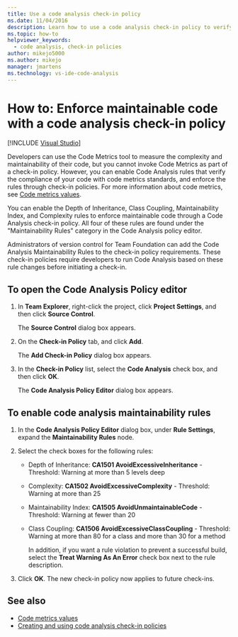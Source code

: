 ```yaml
---
title: Use a code analysis check-in policy
ms.date: 11/04/2016
description: Learn how to use a code analysis check-in policy to verify that code complies with inheritance, class coupling, maintainability, and complexity standards.
ms.topic: how-to
helpviewer_keywords: 
  - code analysis, check-in policies
author: mikejo5000
ms.author: mikejo
manager: jmartens
ms.technology: vs-ide-code-analysis
---
```

# How to: Enforce maintainable code with a code analysis check-in policy

 [!INCLUDE [Visual Studio](~/includes/applies-to-version/vs-windows-only.md)]

Developers can use the Code Metrics tool to measure the complexity and maintainability of their code, but you cannot invoke Code Metrics as part of a check-in policy. However, you can enable Code Analysis rules that verify the compliance of your code with code metrics standards, and enforce the rules through check-in policies. For more information about code metrics, see [Code metrics values](../code-quality/code-metrics-values.md).

You can enable the Depth of Inheritance, Class Coupling, Maintainability Index, and Complexity rules to enforce maintainable code through a Code Analysis check-in policy. All four of these rules are found under the "Maintainability Rules" category in the Code Analysis policy editor.

Administrators of version control for Team Foundation can add the Code Analysis Maintainability Rules to the check-in policy requirements. These check-in policies require developers to run Code Analysis based on these rule changes before initiating a check-in.

## To open the Code Analysis Policy editor

1. In **Team Explorer**, right-click the project, click **Project Settings**, and then click **Source Control**.

     The **Source Control** dialog box appears.

2. On the **Check-in Policy** tab, and click **Add**.

     The **Add Check-in Policy** dialog box appears.

3. In the **Check-in Policy** list, select the **Code Analysis** check box, and then click **OK**.

     The **Code Analysis Policy Editor** dialog box appears.

## To enable code analysis maintainability rules

1. In the **Code Analysis Policy Editor** dialog box, under **Rule Settings**, expand the **Maintainability Rules** node.

2. Select the check boxes for the following rules:

   - Depth of Inheritance: **CA1501 AvoidExcessiveInheritance** - Threshold: Warning at more than 5 levels deep

   - Complexity: **CA1502 AvoidExcessiveComplexity** - Threshold: Warning at more than 25

   - Maintainability Index: **CA1505 AvoidUnmaintainableCode** - Threshold: Warning at fewer than 20

   - Class Coupling: **CA1506 AvoidExcessiveClassCoupling** - Threshold: Warning at more than 80 for a class and more than 30 for a method

     In addition, if you want a rule violation to prevent a successful build, select the **Treat Warning As An Error** check box next to the rule description.

3. Click **OK**. The new check-in policy now applies to future check-ins.

## See also

- [Code metrics values](../code-quality/code-metrics-values.md)
- [Creating and using code analysis check-in policies](../code-quality/how-to-create-or-update-standard-code-analysis-check-in-policies.md)
